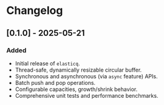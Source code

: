 # Changelog

## [0.1.0] - 2025-05-21

### Added
- Initial release of `elasticq`.
- Thread-safe, dynamically resizable circular buffer.
- Synchronous and asynchronous (via `async` feature) APIs.
- Batch push and pop operations.
- Configurable capacities, growth/shrink behavior.
- Comprehensive unit tests and performance benchmarks.

